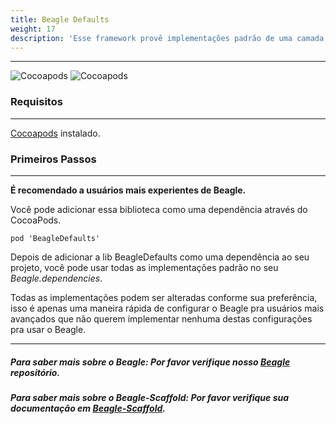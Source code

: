 ```yaml
---
title: Beagle Defaults
weight: 17
description: 'Esse framework provê implementações padrão de uma camada de Rede, Controle de Cache e Log que podem ser facilmente acopladas ao seu projeto Beagle.'
---
```


---

![Cocoapods](https://img.shields.io/cocoapods/v/BeagleDefaults?label=Beagle-Defaults)
![Cocoapods](https://img.shields.io/cocoapods/v/Beagle?label=Beagle)

### Requisitos
<hr>

[Cocoapods](https://guides.cocoapods.org/using/getting-started.html) instalado.

### Primeiros Passos
<hr>

**É recomendado a usuários mais experientes de Beagle.**

Você pode adicionar essa biblioteca como uma dependência através do CocoaPods.

```
pod 'BeagleDefaults'
```

Depois de adicionar a lib BeagleDefaults como uma dependência ao seu projeto, você pode usar todas as implementações padrão no seu _Beagle.dependencies_.

Todas as implementações podem ser alteradas conforme sua preferência, isso é apenas uma maneira rápida de configurar o Beagle pra usuários mais avançados que não querem implementar nenhuma destas configurações pra usar o Beagle.

<hr>

##### Para saber mais sobre o Beagle: Por favor verifique nosso [Beagle](https://github.com/ZupIT/beagle) repositório.
##### Para saber mais sobre o  Beagle-Scaffold: Por favor verifique sua documentação em [Beagle-Scaffold](/pt/get-started/using-beagle-helpers/ios/beagle-scaffold).